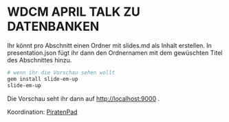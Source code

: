 # WDCM APRIL TALK ZU DATENBANKEN

Ihr könnt pro Abschnitt einen Ordner mit slides.md als Inhalt erstellen.
In presentation.json fügt ihr dann den Ordnernamen mit dem gewüschten Titel des Abschnittes hinzu.


```sh
# wenn ihr die Vorschau sehen wollt
gem install slide-em-up
slide-em-up
```

Die Vorschau seht ihr dann auf [http://localhost:9000](http://localhost:9000) .

Koordination: [PiratenPad](https://piratenpad.org/p/wdcmapril)

